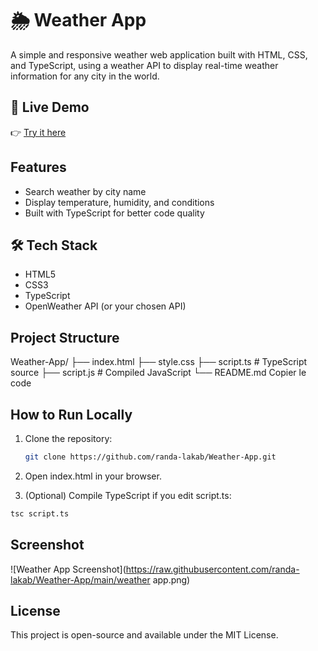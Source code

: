 # 🌦️ Weather App

A simple and responsive weather web application built with HTML, CSS, and TypeScript, using a weather API to display real-time weather information for any city in the world.  

## 🚀 Live Demo
👉 [Try it here](https://randa-lakab.github.io/Weather-App/)

##  Features
-  Search weather by city name  
-  Display temperature, humidity, and conditions  
-  Built with TypeScript for better code quality  

## 🛠️ Tech Stack
- HTML5
- CSS3
- TypeScript
- OpenWeather API (or your chosen API)

##  Project Structure

Weather-App/ ├── index.html ├── style.css ├── script.ts   # TypeScript source ├── script.js   # Compiled JavaScript └── README.md
Copier le code

##  How to Run Locally
1. Clone the repository:
   ```bash
   git clone https://github.com/randa-lakab/Weather-App.git
   ```
2. Open index.html in your browser.

3. (Optional) Compile TypeScript if you edit script.ts:
 ```bash
tsc script.ts
  ```
## Screenshot
![Weather App Screenshot](https://raw.githubusercontent.com/randa-lakab/Weather-App/main/weather app.png)

## License
This project is open-source and available under the MIT License.
